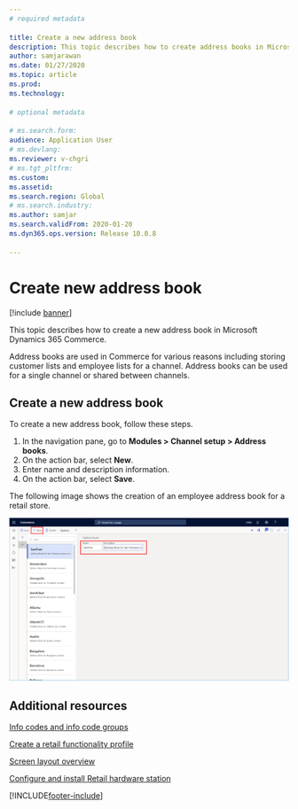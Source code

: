```yaml
---
# required metadata

title: Create a new address book
description: This topic describes how to create address books in Microsoft Dynamics 365 Commerce.
author: samjarawan
ms.date: 01/27/2020
ms.topic: article
ms.prod: 
ms.technology: 

# optional metadata

# ms.search.form: 
audience: Application User
# ms.devlang: 
ms.reviewer: v-chgri
# ms.tgt_pltfrm: 
ms.custom: 
ms.assetid: 
ms.search.region: Global
# ms.search.industry: 
ms.author: samjar
ms.search.validFrom: 2020-01-20
ms.dyn365.ops.version: Release 10.0.8

---
```

# Create new address book

[!include [banner](includes/banner.md)]

This topic describes how to create a new address book in Microsoft Dynamics 365 Commerce.

Address books are used in Commerce for various reasons including storing customer lists and employee lists for a channel. Address books can be used for a single channel or shared between channels.

## Create a new address book

To create a new address book, follow these steps.
 
1. In the navigation pane, go to **Modules \> Channel setup \> Address books**.
1. On the action bar, select **New**.
1. Enter name and description information.
1. On the action bar, select **Save**.

The following image shows the creation of an employee address book for a retail store.

![Employee address book example](media/address-books.png)

## Additional resources

[Info codes and info code groups](info-codes-retail.md)  		  

[Create a retail functionality profile](retail-functionality-profile.md)	  

[Screen layout overview](pos-screen-layouts.md)		  

[Configure and install Retail hardware station](retail-hardware-station-configuration-installation.md)  


[!INCLUDE[footer-include](../includes/footer-banner.md)]
